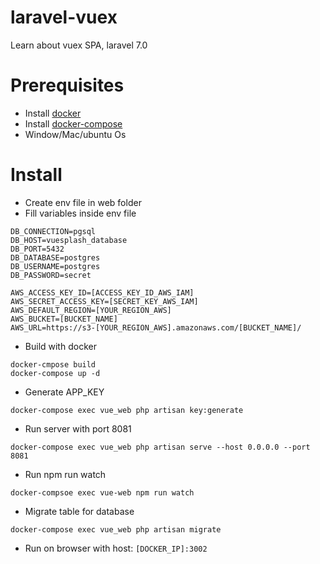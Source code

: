 # laravel-vuex
Learn about vuex SPA, laravel 7.0

# Prerequisites
- Install [docker](https://docs.docker.com/engine/install/ubuntu/)
- Install [docker-compose](https://docs.docker.com/compose/install/)
- Window/Mac/ubuntu Os

# Install
- Create env file in web folder
- Fill variables inside env file

```env
DB_CONNECTION=pgsql
DB_HOST=vuesplash_database
DB_PORT=5432
DB_DATABASE=postgres
DB_USERNAME=postgres
DB_PASSWORD=secret

AWS_ACCESS_KEY_ID=[ACCESS_KEY_ID_AWS_IAM]
AWS_SECRET_ACCESS_KEY=[SECRET_KEY_AWS_IAM]
AWS_DEFAULT_REGION=[YOUR_REGION_AWS]
AWS_BUCKET=[BUCKET_NAME]
AWS_URL=https://s3-[YOUR_REGION_AWS].amazonaws.com/[BUCKET_NAME]/
```
- Build with docker
```command
docker-cmpose build
docker-compose up -d
```

- Generate APP_KEY
```command
docker-compose exec vue_web php artisan key:generate
```

- Run server with port 8081
```command
docker-compose exec vue_web php artisan serve --host 0.0.0.0 --port 8081
```

- Run npm run watch
```command
docker-compsoe exec vue-web npm run watch
```

- Migrate table for database
```command
docker-compose exec vue_web php artisan migrate
```

- Run on browser with host: `[DOCKER_IP]:3002`
